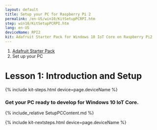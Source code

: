 ```yaml
---
layout: default
title: Setup your PC for Raspberry Pi 2
permalink: /en-US/win10/KitSetupPCRPI.htm
step: win10/KitSetupPCRPI.htm
lang: en-US
deviceName: RPI2
kit: Adafruit Starter Pack for Windows 10 IoT Core on Raspberry Pi2
---
```

<ol class="breadcrumb">
  <li><a href="{{site.baseurl}}/{{page.lang}}/AdafruitMakerKit.htm">Adafruit Starter Pack</a></li>
  <li class="active">Set up your PC</li>
</ol>

<h1 class="maker-kit">Lesson 1: Introduction and Setup</h1>
{% include kit-steps.html device=page.deviceName %}
<h3 class="maker-kit">Get your PC ready to develop for Windows 10 IoT Core. </h3>


{% include_relative SetupPCContent.md %}

{% include kit-nextsteps.html device=page.deviceName %}



